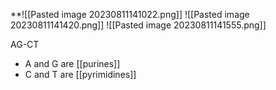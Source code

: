 **![[Pasted image 20230811141022.png]]
![[Pasted image 20230811141420.png]]
![[Pasted image 20230811141555.png]]

AG-CT
- A and G are [[purines]]
- C and T are [[pyrimidines]]